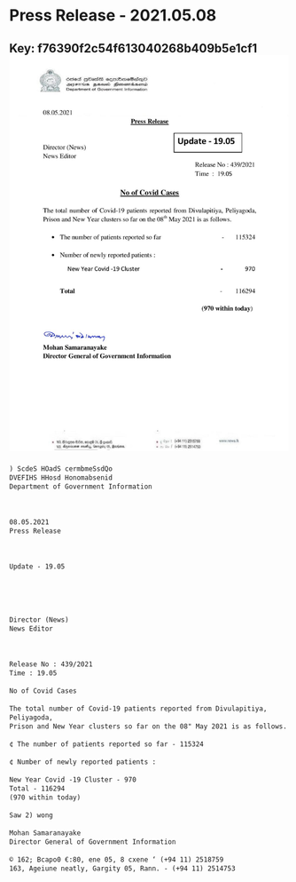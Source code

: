 # Press Release - 2021.05.08 
Key: f76390f2c54f613040268b409b5e1cf1 
![img](img/f76390f2c54f613040268b409b5e1cf1.jpg)
---
```
) ScdeS HOadS cermbmeSsdQo
DVEFIHS HHosd Honomabsenid
Department of Government Information

 

08.05.2021
Press Release

 

Update - 19.05

 

 

Director (News)
News Editor

 

Release No : 439/2021
Time : 19.05

No of Covid Cases

The total number of Covid-19 patients reported from Divulapitiya, Peliyagoda,
Prison and New Year clusters so far on the 08" May 2021 is as follows.

¢ The number of patients reported so far - 115324

¢ Number of newly reported patients :

New Year Covid -19 Cluster - 970
Total - 116294
(970 within today)

Saw 2) wong

Mohan Samaranayake
Director General of Government Information

© 162; Bcapo0 €:80, ene 05, 8 cxene ‘ (+94 11) 2518759
163, Ageiune neatly, Gargity 05, Rann. - (+94 11) 2514753

```
